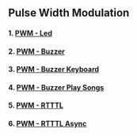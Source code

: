## Pulse Width Modulation
#### 1. [PWM - Led](lesson04-01.md)
#### 2. [PWM - Buzzer](lesson04-02.md)
#### 3. [PWM - Buzzer Keyboard](lesson04-03.md)
#### 4. [PWM - Buzzer Play Songs](lesson04-04.md)
#### 5. [PWM - RTTTL](lesson04-05.md)
#### 6. [PWM - RTTTL Async](lesson04-06.md)
